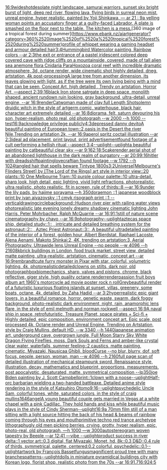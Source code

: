[16:9](https://www.ebank.nz/aiartgenerator?category=16%3A9)[wideshot](https://www.ebank.nz/aiartgenerator?category=wideshot)[desolate night landscape, samurai warriors, sunset sky bright burst of light, deep red river, flowing lava, flying birds in surreal neon mist, unreal engine, hyper realistic, painted by Yoji Shinkawa, — ar 21 : 9](https://www.ebank.nz/aiartgenerator?category=desolate%2520night%2520landscape%2C%2520samurai%2520warriors%2C%2520sunset%2520sky%2520bright%2520burst%2520of%2520light%2C%2520deep%2520red%2520river%2C%2520flowing%2520lava%2C%2520flying%2520birds%2520in%2520surreal%2520neon%2520mist%2C%2520unreal%2520engine%2C%2520hyper%2520realistic%2C%2520painted%2520by%2520Yoji%2520Shinkawa%2C%2520%E2%80%94%2520ar%252021%2520%3A%25209)[a yelling woman points an accusatory finger at a guilty-faced Labrador. A plate is smashed on the floor next to the table. The kitchen is a mess.](https://www.ebank.nz/aiartgenerator?category=a%2520yelling%2520woman%2520points%2520an%2520accusatory%2520finger%2520at%2520a%2520guilty-faced%2520Labrador.%2520A%2520plate%2520is%2520smashed%2520on%2520the%2520floor%2520next%2520to%2520the%2520table.%2520The%2520kitchen%2520is%2520a%2520mess.)[360 image of a tropical forest during summer](https://www.ebank.nz/aiartgenerator?category=360%2520image%2520of%2520a%2520tropical%2520forest%2520during%2520summer)[profile of whippet wearing a gaming headset and armour detailed hair](https://www.ebank.nz/aiartgenerator?category=profile%2520of%2520whippet%2520wearing%2520a%2520gaming%2520headset%2520and%2520armour%2520detailed%2520hair)[3:4](https://www.ebank.nz/aiartgenerator?category=3%3A4)[Hummingbird Watercolor painting, Rainbow colors --ar 2:3](https://www.ebank.nz/aiartgenerator?category=Hummingbird%2520Watercolor%2520painting%2C%2520Rainbow%2520colors%2520--ar%25202%3A3)[the exit or entrance of a pastel iridescent colored deep covered cave with ridge cliffs on a mountainside, covered, made of tall alien sea anemone flora Cnidaria ParaHoxozoa coral reef with incredible dramatic atmosphere, 3d, octane render, wide cinematic shot highly detailed, dneg, artstation, 4k post-processing](https://www.ebank.nz/aiartgenerator?category=the%2520exit%2520or%2520entrance%2520of%2520a%2520pastel%2520iridescent%2520colored%2520deep%2520covered%2520cave%2520with%2520ridge%2520cliffs%2520on%2520a%2520mountainside%2C%2520covered%2C%2520made%2520of%2520tall%2520alien%2520sea%2520anemone%2520flora%2520Cnidaria%2520ParaHoxozoa%2520coral%2520reef%2520with%2520incredible%2520dramatic%2520atmosphere%2C%25203d%2C%2520octane%2520render%2C%2520wide%2520cinematic%2520shot%2520highly%2520detailed%2C%2520dneg%2C%2520artstation%2C%25204k%2520post-processing)[A large tree from another dimension, its leaves glowing with light, as if the tree were its own living being with a mind that can be seen, Concept Art, high detailed , Trendy on artstation, Horror Art, —aspect 2:3](https://www.ebank.nz/aiartgenerator?category=A%2520large%2520tree%2520from%2520another%2520dimension%2C%2520its%2520leaves%2520glowing%2520with%2520light%2C%2520as%2520if%2520the%2520tree%2520were%2520its%2520own%2520living%2520being%2520with%2520a%2520mind%2520that%2520can%2520be%2520seen%2C%2520Concept%2520Art%2C%2520high%2520detailed%2520%2C%2520Trendy%2520on%2520artstation%2C%2520Horror%2520Art%2C%2520%E2%80%94aspect%25202%3A3)[9:16](https://www.ebank.nz/aiartgenerator?category=9%3A16)[black Iron stone satrgate in deep space, monolith shaped, ancient rundown ruin looking, gray background, ultra-detail, unreal engine, --ar 16:9](https://www.ebank.nz/aiartgenerator?category=black%2520Iron%2520stone%2520satrgate%2520in%2520deep%2520space%2C%2520monolith%2520shaped%2C%2520ancient%2520rundown%2520ruin%2520looking%2C%2520gray%2520background%2C%2520ultra-detail%2C%2520unreal%2520engine%2C%2520--ar%252016%3A9)[render](https://www.ebank.nz/aiartgenerator?category=render)[Catwoman,made of clay,full Length Shot](https://www.ebank.nz/aiartgenerator?category=Catwoman%2Cmade%2520of%2520clay%2Cfull%2520Length%2520Shot)[solemn druidic witch in the style of artgerm comic, waterhouse, black hair, character art extremely detailed --ar 16:8](https://www.ebank.nz/aiartgenerator?category=solemn%2520druidic%2520witch%2520in%2520the%2520style%2520of%2520artgerm%2520comic%2C%2520waterhouse%2C%2520black%2520hair%2C%2520character%2520art%2520extremely%2520detailed%2520--ar%252016%3A8)[diorama, felt, saturn devouring his son, hyper-realism, photo real, old photograph --w 2000 --h 1000 --test](https://www.ebank.nz/aiartgenerator?category=diorama%2C%2520felt%2C%2520saturn%2520devouring%2520his%2520son%2C%2520hyper-realism%2C%2520photo%2520real%2C%2520old%2520photograph%2520--w%25202000%2520--h%25201000%2520--test)[16:9](https://www.ebank.nz/aiartgenerator?category=16%3A9)[acknowledge privilege publicly](https://www.ebank.nz/aiartgenerator?category=acknowledge%2520privilege%2520publicly)[4:3](https://www.ebank.nz/aiartgenerator?category=4%3A3)[depressed danny devito](https://www.ebank.nz/aiartgenerator?category=depressed%2520danny%2520devito)[A beautiful painting of European town::2,oasis in the Desert,the river Nile,Trending on artstation,2k, --ar 16:9](https://www.ebank.nz/aiartgenerator?category=A%2520beautiful%2520painting%2520of%2520European%2520town%3A%3A2%2Coasis%2520in%2520the%2520Desert%2Cthe%2520river%2520Nile%2CTrending%2520on%2520artstation%2C2k%2C%2520--ar%252016%3A9)[aperol spritz coctail illustration --ar 2:3](https://www.ebank.nz/aiartgenerator?category=aperol%2520spritz%2520coctail%2520illustration%2520--ar%25202%3A3)[ideal ad placement, print layout, print advertisement](https://www.ebank.nz/aiartgenerator?category=ideal%2520ad%2520placement%2C%2520print%2520layout%2C%2520print%2520advertisement)[found footage of a cult performing a hellish ritual --aspect 3:4](https://www.ebank.nz/aiartgenerator?category=found%2520footage%2520of%2520a%2520cult%2520performing%2520a%2520hellish%2520ritual%2520--aspect%25203%3A4)[--uplight](https://www.ebank.nz/aiartgenerator?category=--uplight)[--uplight](https://www.ebank.nz/aiartgenerator?category=--uplight)[a beautiful painting by cat](https://www.ebank.nz/aiartgenerator?category=a%2520beautiful%2520painting%2520by%2520cat)[beautiful clear sky —ar 9:16](https://www.ebank.nz/aiartgenerator?category=beautiful%2520clear%2520sky%2520%E2%80%94ar%25209%3A16)[2:1](https://www.ebank.nz/aiartgenerator?category=2%3A1)[8:5](https://www.ebank.nz/aiartgenerator?category=8%3A5)[cake](https://www.ebank.nz/aiartgenerator?category=cake)[render,](https://www.ebank.nz/aiartgenerator?category=render%2C)[aerial shot of an abandoned lighthouse in the dark realm of purgatory --ar 20:9](https://www.ebank.nz/aiartgenerator?category=aerial%2520shot%2520of%2520an%2520abandoned%2520lighthouse%2520in%2520the%2520dark%2520realm%2520of%2520purgatory%2520--ar%252020%3A9)[9:16](https://www.ebank.nz/aiartgenerator?category=9%3A16)[hitler with dreads](https://www.ebank.nz/aiartgenerator?category=hitler%2520with%2520dreads)[shift](https://www.ebank.nz/aiartgenerator?category=shift)[painting](https://www.ebank.nz/aiartgenerator?category=painting)[lovecraftian found footage --w 1792 --h 1024](https://www.ebank.nz/aiartgenerator?category=lovecraftian%2520found%2520footage%2520--w%25201792%2520--h%25201024)[tangled hair that spells beware Tintype 1800s](https://www.ebank.nz/aiartgenerator?category=tangled%2520hair%2520that%2520spells%2520beware%2520Tintype%25201800s)[3:2](https://www.ebank.nz/aiartgenerator?category=3%3A2)[Universe](https://www.ebank.nz/aiartgenerator?category=Universe)[[Melbourne's Flinders Street] by [The Lord of the Rings] art style in interior view::20 plants::10 One Melbourne Tram::10 purple colour palette::10 ultra-detail, sharp look, high detail, epic lighting, vivid light refractions, photorealistic, ultra realistic, photo realistic, fit in screen, rule of thirds::8 —ar 16:9](https://www.ebank.nz/aiartgenerator?category=%5BMelbourne%27s%2520Flinders%2520Street%5D%2520by%2520%5BThe%2520Lord%2520of%2520the%2520Rings%5D%2520art%2520style%2520in%2520interior%2520view%3A%3A20%2520plants%3A%3A10%2520One%2520Melbourne%2520Tram%3A%3A10%2520purple%2520colour%2520palette%3A%3A10%2520ultra-detail%2C%2520sharp%2520look%2C%2520high%2520detail%2C%2520epic%2520lighting%2C%2520vivid%2520light%2520refractions%2C%2520photorealistic%2C%2520ultra%2520realistic%2C%2520photo%2520realistic%2C%2520fit%2520in%2520screen%2C%2520rule%2520of%2520thirds%3A%3A8%2520%E2%80%94ar%252016%3A9)[under the lily pads, by hajime sorayama —h 350](https://www.ebank.nz/aiartgenerator?category=under%2520the%2520lily%2520pads%2C%2520by%2520hajime%2520sorayama%2520%E2%80%94h%2520350)[doraemon ::1  japanese woodblock print by ivan aivazovsky ::1 cmyk risograph print ::1 --vertical](https://www.ebank.nz/aiartgenerator?category=doraemon%2520%3A%3A1%2520%2520japanese%2520woodblock%2520print%2520by%2520ivan%2520aivazovsky%2520%3A%3A1%2520cmyk%2520risograph%2520print%2520%3A%3A1%2520--vertical)[drawing](https://www.ebank.nz/aiartgenerator?category=drawing)[circle](https://www.ebank.nz/aiartgenerator?category=circle)[background::](https://www.ebank.nz/aiartgenerator?category=background%3A%3A)[Hudson river pier with railing water views photorealistic late evening lonely dreamy shadowy cinematic lighting John Harris, Peter Mohrbacher, Ralph McQuarrie --ar 16:9](https://www.ebank.nz/aiartgenerator?category=Hudson%2520river%2520pier%2520with%2520railing%2520water%2520views%2520photorealistic%2520late%2520evening%2520lonely%2520dreamy%2520shadowy%2520cinematic%2520lighting%2520John%2520Harris%2C%2520Peter%2520Mohrbacher%2C%2520Ralph%2520McQuarrie%2520--ar%252016%3A9)[1:1](https://www.ebank.nz/aiartgenerator?category=1%3A1)[still of nature scene cinematography by chavo --ar 16:9](https://www.ebank.nz/aiartgenerator?category=still%2520of%2520nature%2520scene%2520cinematography%2520by%2520chavo%2520--ar%252016%3A9)[photography](https://www.ebank.nz/aiartgenerator?category=photography)[--uplight](https://www.ebank.nz/aiartgenerator?category=--uplight)[aztecas space ship, detailed study::1:: , intricate and detailed  breathing system for the astronaut::2:: , Aztec Priest Astronaut::3:: ,](https://www.ebank.nz/aiartgenerator?category=aztecas%2520space%2520ship%2C%2520detailed%2520study%3A%3A1%3A%3A%2520%2C%2520intricate%2520and%2520detailed%2520%2520breathing%2520system%2520for%2520the%2520astronaut%3A%3A2%3A%3A%2520%2C%2520Aztec%2520Priest%2520Astronaut%3A%3A3%3A%3A%2520%2C)[A beautiful ultradetailed painting of the interior of a forest, golden hour, Albert Bierdstat, Raphael Lacoste, Alena Aenami, Makoto Shinkai:2, 4K, trending on artstation:3, Aerial Photography, Ultrawide lens,Unreal Engine --no people --w 4096 --h 2160](https://www.ebank.nz/aiartgenerator?category=A%2520beautiful%2520ultradetailed%2520painting%2520of%2520the%2520interior%2520of%2520a%2520forest%2C%2520golden%2520hour%2C%2520Albert%2520Bierdstat%2C%2520Raphael%2520Lacoste%2C%2520Alena%2520Aenami%2C%2520Makoto%2520Shinkai%3A2%2C%25204K%2C%2520trending%2520on%2520artstation%3A3%2C%2520Aerial%2520Photography%2C%2520Ultrawide%2520lens%2CUnreal%2520Engine%2520--no%2520people%2520--w%25204096%2520--h%25202160)[8k](https://www.ebank.nz/aiartgenerator?category=8k)[brick buildings in London, food truck market, street view, detailed matte painting, ultra-realistic, artstation, cinematic, concept art --ar 16:9](https://www.ebank.nz/aiartgenerator?category=brick%2520buildings%2520in%2520London%2C%2520food%2520truck%2520market%2C%2520street%2520view%2C%2520detailed%2520matte%2520painting%2C%2520ultra-realistic%2C%2520artstation%2C%2520cinematic%2C%2520concept%2520art%2520--ar%252016%3A9)[rembrandt](https://www.ebank.nz/aiartgenerator?category=rembrandt)[cute furry monster in Pixar with star, colorful, volumetric lighting, 4k, photorealistic](https://www.ebank.nz/aiartgenerator?category=cute%2520furry%2520monster%2520in%2520Pixar%2520with%2520star%2C%2520colorful%2C%2520volumetric%2520lighting%2C%25204k%2C%2520photorealistic)[detailed](https://www.ebank.nz/aiartgenerator?category=detailed)[clowns on stilts, dark noir, old photograph](https://www.ebank.nz/aiartgenerator?category=clowns%2520on%2520stilts%2C%2520dark%2520noir%2C%2520old%2520photograph)[box](https://www.ebank.nz/aiartgenerator?category=box)[biomechanics, sharp, valves and pistons, chrome, black reflective, giger style, high quality octane render](https://www.ebank.nz/aiartgenerator?category=biomechanics%2C%2520sharp%2C%2520valves%2520and%2520pistons%2C%2520chrome%2C%2520black%2520reflective%2C%2520giger%2520style%2C%2520high%2520quality%2520octane%2520render)[render](https://www.ebank.nz/aiartgenerator?category=render)[passion fruit boys album art 1960's motorcycle ad movie poster rock n roll](https://www.ebank.nz/aiartgenerator?category=passion%2520fruit%2520boys%2520album%2520art%25201960%27s%2520motorcycle%2520ad%2520movie%2520poster%2520rock%2520n%2520roll)[Grey](https://www.ebank.nz/aiartgenerator?category=Grey)[beautiful render of a futuristic luxurious floating islands at sunset, villas, greenery, some boats, octane, 4k, detailed, by Zaha Hadid --ar 3:2](https://www.ebank.nz/aiartgenerator?category=beautiful%2520render%2520of%2520a%2520futuristic%2520luxurious%2520floating%2520islands%2520at%2520sunset%2C%2520villas%2C%2520greenery%2C%2520some%2520boats%2C%2520octane%2C%25204k%2C%2520detailed%2C%2520by%2520Zaha%2520Hadid%2520--ar%25203%3A2)[hyperrealistic epic giant lovers, in a beautiful romance, horror, genetic waste,  swarm, dark foggy background, photo-realistic dark environment, night, rain, anamorphic lens flare, in the style of emil melmoth and norman rockwell --aspect 16:9](https://www.ebank.nz/aiartgenerator?category=hyperrealistic%2520epic%2520giant%2520lovers%2C%2520in%2520a%2520beautiful%2520romance%2C%2520horror%2C%2520genetic%2520waste%2C%2520%2520swarm%2C%2520dark%2520foggy%2520background%2C%2520photo-realistic%2520dark%2520environment%2C%2520night%2C%2520rain%2C%2520anamorphic%2520lens%2520flare%2C%2520in%2520the%2520style%2520of%2520emil%2520melmoth%2520and%2520norman%2520rockwell%2520--aspect%252016%3A9)[A naval ship in space, retrofuturistic, Treasure Planet, space pirates + Sci-fi + Highly detailed, epic composition. environment concept art. Epic scale, post processed 4k, Octane render and Unreal Engine. Trending on Artstation, style by Craig Mullins, default HD, --w 3340 --h 1440](https://www.ebank.nz/aiartgenerator?category=A%2520naval%2520ship%2520in%2520space%2C%2520retrofuturistic%2C%2520Treasure%2520Planet%2C%2520space%2520pirates%2520%2B%2520Sci-fi%2520%2B%2520Highly%2520detailed%2C%2520epic%2520composition.%2520environment%2520concept%2520art.%2520Epic%2520scale%2C%2520post%2520processed%25204k%2C%2520Octane%2520render%2520and%2520Unreal%2520Engine.%2520Trending%2520on%2520Artstation%2C%2520style%2520by%2520Craig%2520Mullins%2C%2520default%2520HD%2C%2520--w%25203340%2520--h%25201440)[japanese animation art, underground cave, overgrown jungle, Full Moon Starry Sky White Dragon Flying Fireflies, moss, Dark Souls and Ferns and amber-like crystal clear water, waterfalls, summer feeling::2 caustics, matte painting, cinematic, Miyazaki, Nausicaa Ghibli, bloodCurse --no blur, blurry, dof, soft focus, people, person, woman, man  --w 4096  --h 2160](https://www.ebank.nz/aiartgenerator?category=japanese%2520animation%2520art%2C%2520underground%2520cave%2C%2520overgrown%2520jungle%2C%2520Full%2520Moon%2520Starry%2520Sky%2520White%2520Dragon%2520Flying%2520Fireflies%2C%2520moss%2C%2520Dark%2520Souls%2520and%2520Ferns%2520and%2520amber-like%2520crystal%2520clear%2520water%2C%2520waterfalls%2C%2520summer%2520feeling%3A%3A2%2520caustics%2C%2520matte%2520painting%2C%2520cinematic%2C%2520Miyazaki%2C%2520Nausicaa%2520Ghibli%2C%2520bloodCurse%2520--no%2520blur%2C%2520blurry%2C%2520dof%2C%2520soft%2520focus%2C%2520people%2C%2520person%2C%2520woman%2C%2520man%2520%2520--w%25204096%2520%2520--h%25202160)[full page scan of detailed illustration of mechanical steampunk sword, Renaissance style, illustration, decay, mathematics and blueprint, proportions, measurements, post apocalyptic, desaturated, matte, symmetrical composition --lp](https://www.ebank.nz/aiartgenerator?category=full%2520page%2520scan%2520of%2520detailed%2520illustration%2520of%2520mechanical%2520steampunk%2520sword%2C%2520Renaissance%2520style%2C%2520illustration%2C%2520decay%2C%2520mathematics%2520and%2520blueprint%2C%2520proportions%2C%2520measurements%2C%2520post%2520apocalyptic%2C%2520desaturated%2C%2520matte%2C%2520symmetrical%2520composition%2520--lp)[350](https://www.ebank.nz/aiartgenerator?category=350)[joe Biden painting by J. Scott Campbell](https://www.ebank.nz/aiartgenerator?category=joe%2520Biden%2520painting%2520by%2520J.%2520Scott%2520Campbell)[print::1](https://www.ebank.nz/aiartgenerator?category=print%3A%3A1)[clown with a noose](https://www.ebank.nz/aiartgenerator?category=clown%2520with%2520a%2520noose)[--uplight](https://www.ebank.nz/aiartgenerator?category=--uplight)[Half-orc barbarian wielding a two-handed battleaxe. Detailed anime style rendering in the style of Katsuhiro Otomo](https://www.ebank.nz/aiartgenerator?category=Half-orc%2520barbarian%2520wielding%2520a%2520two-handed%2520battleaxe.%2520Detailed%2520anime%2520style%2520rendering%2520in%2520the%2520style%2520of%2520Katsuhiro%2520Otomo)[9:16](https://www.ebank.nz/aiartgenerator?category=9%3A16)[--uplight](https://www.ebank.nz/aiartgenerator?category=--uplight)[psychedelic Uncle Sam, colorful tones, white, saturated colors, in the style of craig mullins](https://www.ebank.nz/aiartgenerator?category=psychedelic%2520Uncle%2520Sam%2C%2520colorful%2520tones%2C%2520white%2C%2520saturated%2520colors%2C%2520in%2520the%2520style%2520of%2520craig%2520mullins)[1646](https://www.ebank.nz/aiartgenerator?category=1646)[angel](https://www.ebank.nz/aiartgenerator?category=angel)[A young beautiful couple gets married in Vegas at a white chapel with a pink Cadillac. They hold hands and kiss while beautiful music plays in the style of Cindy Sherman](https://www.ebank.nz/aiartgenerator?category=A%2520young%2520beautiful%2520couple%2520gets%2520married%2520in%2520Vegas%2520at%2520a%2520white%2520chapel%2520with%2520a%2520pink%2520Cadillac.%2520They%2520hold%2520hands%2520and%2520kiss%2520while%2520beautiful%2520music%2520plays%2520in%2520the%2520style%2520of%2520Cindy%2520Sherman)[--uplight](https://www.ebank.nz/aiartgenerator?category=--uplight)[16:9](https://www.ebank.nz/aiartgenerator?category=16%3A9)[a 70mm film still of a man sitting with a light source hitting the back of his head & beams of rainbow coming through his eyes and mouth](https://www.ebank.nz/aiartgenerator?category=a%252070mm%2520film%2520still%2520of%2520a%2520man%2520sitting%2520with%2520a%2520light%2520source%2520hitting%2520the%2520back%2520of%2520his%2520head%2520%26%2520beams%2520of%2520rainbow%2520coming%2520through%2520his%2520eyes%2520and%2520mouth)[primitive techno red trance archetype lithograph](https://www.ebank.nz/aiartgenerator?category=primitive%2520techno%2520red%2520trance%2520archetype%2520lithograph)[ugly old men picking berries, crying, grotty, hyper realism, epic, photo-real, old photograph,  —h 1000 —w 3000](https://www.ebank.nz/aiartgenerator?category=ugly%2520old%2520men%2520picking%2520berries%2C%2520crying%2C%2520grotty%2C%2520hyper%2520realism%2C%2520epic%2C%2520photo-real%2C%2520old%2520photograph%2C%2520%2520%E2%80%94h%25201000%2520%E2%80%94w%25203000)[autostereogram woven tapestry by Beeple —ar 12:41 —vibe --uplight](https://www.ebank.nz/aiartgenerator?category=autostereogram%2520woven%2520tapestry%2520by%2520Beeple%2520%E2%80%94ar%252012%3A41%2520%E2%80%94vibe%2520--uplight)[product success in river delta::1 vector art::0.3 digital, flat Miyazaki, Monet, hd, 8k::0.3 D&D::0.4 rule of thirds, symmetrical, palette, centered:0.2 colorful, psychedelic::0.1](https://www.ebank.nz/aiartgenerator?category=product%2520success%2520in%2520river%2520delta%3A%3A1%2520vector%2520art%3A%3A0.3%2520digital%2C%2520flat%2520Miyazaki%2C%2520Monet%2C%2520hd%2C%25208k%3A%3A0.3%2520D%26D%3A%3A0.4%2520rule%2520of%2520thirds%2C%2520symmetrical%2C%2520palette%2C%2520centered%3A0.2%2520colorful%2C%2520psychedelic%3A%3A0.1)[--uplight](https://www.ebank.nz/aiartgenerator?category=--uplight)[artwork by François Basset](https://www.ebank.nz/aiartgenerator?category=artwork%2520by%2520Fran%C3%A7ois%2520Basset)[fungus](https://www.ebank.nz/aiartgenerator?category=fungus)[magnificent proud tree with many branches](https://www.ebank.nz/aiartgenerator?category=magnificent%2520proud%2520tree%2520with%2520many%2520branches)[patterns](https://www.ebank.nz/aiartgenerator?category=patterns)[--uplight](https://www.ebank.nz/aiartgenerator?category=--uplight)[dolls in miniature pyramidical buildings city with  Korean logo, florist shop, realistic photo from the 70s --ar 16:9](https://www.ebank.nz/aiartgenerator?category=dolls%2520in%2520miniature%2520pyramidical%2520buildings%2520city%2520with%2520%2520Korean%2520logo%2C%2520florist%2520shop%2C%2520realistic%2520photo%2520from%2520the%252070s%2520--ar%252016%3A9)[1.7](https://www.ebank.nz/aiartgenerator?category=1.7)[16:9](https://www.ebank.nz/aiartgenerator?category=16%3A9)[2](https://www.ebank.nz/aiartgenerator?category=2)[4:5](https://www.ebank.nz/aiartgenerator?category=4%3A5)